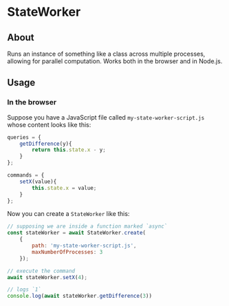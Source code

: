 # StateWorker
## About
Runs an instance of something like a class across multiple processes, allowing for parallel computation. Works both in the browser and in Node.js.
## Usage
### In the browser
Suppose you have a JavaScript file called `my-state-worker-script.js` whose content looks like this:
```js
queries = {
    getDifference(y){
        return this.state.x - y;
    }
};

commands = {
    setX(value){
        this.state.x = value;
    }
};
```
Now you can create a `StateWorker` like this:
```js
// supposing we are inside a function marked `async`
const stateWorker = await StateWorker.create(
    {
        path: 'my-state-worker-script.js',
        maxNumberOfProcesses: 3
    });

// execute the command
await stateWorker.setX(4);

// logs `1`
console.log(await stateWorker.getDifference(3))
```